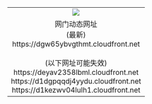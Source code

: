 ﻿<table>
  <tr></tr>
  <tr><td colspan=2 align=center><img src="https://dgw65ybvgthmt.cloudfront.net/Up/oGate.jpg" /></td></tr>
  <tr><td colspan=2 align=center>网门动态网址<br/>(最新)
<br>https://dgw65ybvgthmt.cloudfront.net
<br/><br/>(以下网址可能失效)
<br>https://deyav2358lbml.cloudfront.net
<br>https://d1dgpqqdj4yydu.cloudfront.net
<br>https://d1kezwv04lulh1.cloudfront.net
    </td>
  </tr>
</table>

